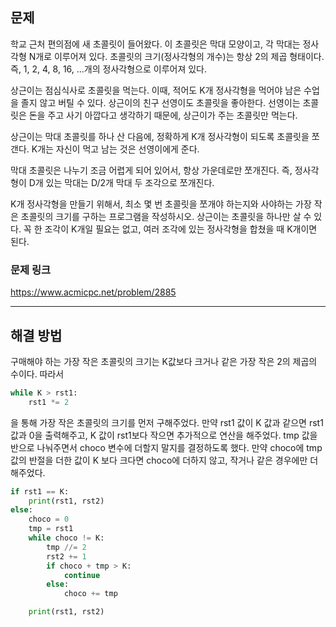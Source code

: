 ## 문제

학교 근처 편의점에 새 초콜릿이 들어왔다. 이 초콜릿은 막대 모양이고, 각 막대는 정사각형 N개로 이루어져 있다. 초콜릿의 크기(정사각형의 개수)는 항상 2의 제곱 형태이다. 즉, 1, 2, 4, 8, 16, ...개의 정사각형으로 이루어져 있다.

상근이는 점심식사로 초콜릿을 먹는다. 이때, 적어도 K개 정사각형을 먹어야 남은 수업을 졸지 않고 버틸 수 있다. 상근이의 친구 선영이도 초콜릿을 좋아한다. 선영이는 초콜릿은 돈을 주고 사기 아깝다고 생각하기 때문에, 상근이가 주는 초콜릿만 먹는다.

상근이는 막대 초콜릿를 하나 산 다음에, 정확하게 K개 정사각형이 되도록 초콜릿을 쪼갠다. K개는 자신이 먹고 남는 것은 선영이에게 준다.

막대 초콜릿은 나누기 조금 어렵게 되어 있어서, 항상 가운데로만 쪼개진다. 즉, 정사각형이 D개 있는 막대는 D/2개 막대 두 조각으로 쪼개진다.

K개 정사각형을 만들기 위해서, 최소 몇 번 초콜릿을 쪼개야 하는지와 사야하는 가장 작은 초콜릿의 크기를 구하는 프로그램을 작성하시오. 상근이는 초콜릿을 하나만 살 수 있다. 꼭 한 조각이 K개일 필요는 없고, 여러 조각에 있는 정사각형을 합쳤을 때 K개이면 된다.

### 문제 링크

https://www.acmicpc.net/problem/2885

---

## 해결 방법

구매해야 하는 가장 작은 초콜릿의 크기는 K값보다 크거나 같은 가장 작은 2의 제곱의 수이다.
따라서

```python
while K > rst1:
    rst1 *= 2

```

을 통해 가장 작은 초콜릿의 크기를 먼저 구해주었다.
만약 rst1 값이 K 값과 같으면 rst1 값과 0을 출력해주고, K 값이 rst1보다 작으면 추가적으로 연산을 해주었다.
tmp 값을 반으로 나눠주면서 choco 변수에 더할지 말지를 결정하도록 했다. 만약 choco에 tmp 값의 반절을 더한 값이 K 보다 크다면 choco에 더하지 않고, 작거나 같은 경우에만 더해주었다.

```python
if rst1 == K:
    print(rst1, rst2)
else:
    choco = 0
    tmp = rst1
    while choco != K:
        tmp //= 2
        rst2 += 1
        if choco + tmp > K:
            continue
        else:
            choco += tmp

    print(rst1, rst2)
```
